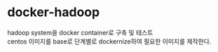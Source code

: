 # docker-hadoop
hadoop system을 docker container로 구축 및 테스트  
centos 이미지를 base로 단계별로 dockernize하여 필요한 이미지를 제작한다.  
